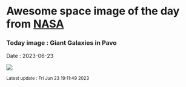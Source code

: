 
# Awesome space image of the day from [NASA](https://api.nasa.gov/)

### Today image : Giant Galaxies in Pavo
Date : 2023-06-23

![](https://apod.nasa.gov/apod/image/2306/NGC-6872-LRGB-rev-5-crop-CDK-1000-22-May-2023_1024.jpg)

<small>Latest update : Fri Jun 23 19:11:49 2023</small>
        